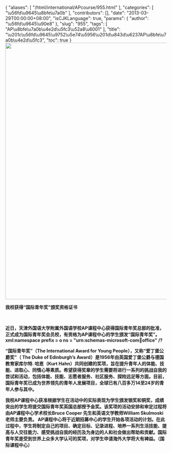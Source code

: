 {
    "aliases": [
        "/html/international/APcourse/955.html"
    ],
    "categories": [
        "\u56fd\u9645\u8bfe\u7a0b"
    ],
    "contributors": [],
    "date": "2013-03-29T00:00:00+08:00",
    "isCJKLanguage": true,
    "params": {
        "author": "\u56fd\u9645\u90e8"
    },
    "slug": "955",
    "tags": [
        "AP\u8bfe\u7a0b\u4e2d\u5fc3\u52a8\u6001"
    ],
    "title": "\u201c\u56fd\u9645\u9752\u5e74\u5956\u201d\u843d\u6237AP\u8bfe\u7a0b\u4e2d\u5fc3",
    "toc": true
}
**<img
    src="https://cdn.tfls.online/mirror/full/fa16c2e8e38cdc172a698551399cab0734bcb050.jpg"
    style="display:block;margin-left:auto;margin-right:auto;"
    decoding="async"
    fetchpriority="auto"
    loading="lazy"
    height="800"
    width="600"
/>**

**我校获得“国际青年奖”颁奖资格证书**

 

**近日，天津外国语大学附属外国语学校AP课程中心获得国际青年奖总部的批准，正式成为国际青年奖会员校，有资格为AP课程中心的学生颁发“国际青年奖”。xml:namespace prefix = o ns = "urn:schemas-microsoft-com:office:office" /?**

**“国际青年奖”（The International Award for Young People），又称“爱丁堡公爵奖”（ The Duke of Edinburgh’s Award）是1956年由英国爱丁堡公爵与德国教育家库尔特. 哈恩（Kurt Hahn）共同创建的奖项，旨在提升青年人的体能、技能、进取心、同情心等素质。希望获得奖章的学生需要将进行一系列的挑战自我的尝试和活动，包括体能、技能、志愿者服务、社区服务、探险远足等方面。目前，国际青年奖已成为世界领先的青年人发展项目，全球已有八百多万14至24岁的青年人参与其中。**

**我校AP课程中心获准根据学生在活动中的实际表现为学生颁发银奖和铜奖，成绩突出的学生将提交国际青年奖英国总部授予金奖。该奖项的活动安排和审定过程将由AP课程中心学术校长Bruce Cooper 先生和英语文学教师William Skulmoski 老师主要负责。 AP课程中心将于近期招募中心的学生开始各项活动的计划。在此过程中，学生将制定自己的项目、确定目标、记录进程、培养一系列生活技能、提高与人交往能力、感受挑战自我的经历及为身边的人和社会做出帮助和贡献。国际青年奖是受到世界上众多大学认可的奖项，对学生申请海外大学将大有裨益。（国际课程中心）**

